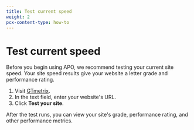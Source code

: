 ```yaml
---
title: Test current speed
weight: 2
pcx-content-type: how-to
---
```


# Test current speed

Before you begin using APO, we recommend testing your current site speed. Your site speed results give your website a letter grade and performance rating.

1. Visit [GTmetrix](https://gtmetrix.com/).
1. In the text field, enter your website's URL.
1. Click **Test your site**.

After the test runs, you can view your site's grade, performance rating, and other performance metrics.